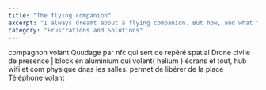 ```yaml
---
title: "The flying companion"
excerpt: "I always dreamt about a flying companion. But how, and what for?"
category: "Frustrations and Solutions"
---
```


compagnon volant 
Quudage par nfc qui sert de repéré spatial
Drone civile de presence | block en aluminium qui volent( helium ) écrans et tout, hub wifi et com physique dnas les salles. permet de libérer de la place
Téléphone volant